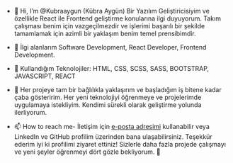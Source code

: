 - 👋 Hi, I’m @Kubraaygun (Kübra Aygün) Bir Yazılım Geliştiricisiyim ve özellikle React ile Frontend geliştirme konularına ilgi duyuyorum. Takım çalışması benim için vazgeçilmezdir ve işlerimi başarılı bir şekilde tamamlamak için azimli bir yaklaşım benim temel prensibimdir.
- 👀 İlgi alanlarım Software Development, React Developer, Frontend Development. 
- 🌱  Kullandığım Teknolojiler: HTML, CSS, SCSS, SASS, BOOTSTRAP, JAVASCRIPT, REACT
- 💞️ Her projeye tam bir bağlılıkla yaklaşırım ve başladığım iş bitene kadar çaba gösteririm. Her yeni teknolojiyi öğrenmeye ve projelerimde uygulamaya istekliyim. Kendimi sürekli olarak geliştirme yolunda ilerliyorum.


- 📫 How to reach me- İletişim için [e-posta adresimi](kubraaygun@outlook.com.tr) kullanabilir veya LinkedIn ve GitHub profilim üzerinden bana ulaşabilirsiniz.
Teşekkür ederim iyi ki profilimi ziyaret ettiniz! Sizlerle daha fazla projede çalışmayı ve yeni şeyler öğrenmeyi dört gözle bekliyorum. 🚀



